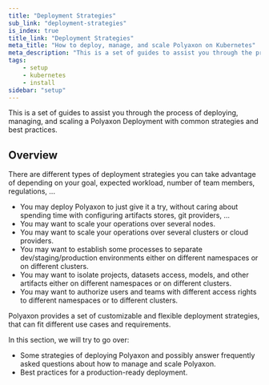 ```yaml
---
title: "Deployment Strategies"
sub_link: "deployment-strategies"
is_index: true
title_link: "Deployment Strategies"
meta_title: "How to deploy, manage, and scale Polyaxon on Kubernetes"
meta_description: "This is a set of guides to assist you through the process of deploying, managing, and scaling a Polyaxon Deployment with common strategies and best practices."
tags:
    - setup
    - kubernetes
    - install
sidebar: "setup"
---
```


This is a set of guides to assist you through the process of deploying, managing, and scaling a Polyaxon Deployment with common strategies and best practices. 

## Overview

There are different types of deployment strategies you can take advantage of depending on your goal, expected workload, number of team members, regulations, ...
  * You may deploy Polyaxon to just give it a try, without caring about spending time with configuring artifacts stores, git providers, ...
  * You may want to scale your operations over several nodes.
  * You may want to scale your operations over several clusters or cloud providers.
  * You may want to establish some processes to separate dev/staging/production environments either on different namespaces or on different clusters.
  * You may want to isolate projects, datasets access, models, and other artifacts either on different namespaces or on different clusters.
  * You may want to authorize users and teams with different access rights to different namespaces or to different clusters.

Polyaxon provides a set of customizable and flexible deployment strategies, that can fit different use cases and requirements.

In this section, we will try to go over:
  * Some strategies of deploying Polyaxon and possibly answer frequently asked questions about how to manage and scale Polyaxon.
  * Best practices for a production-ready deployment.

